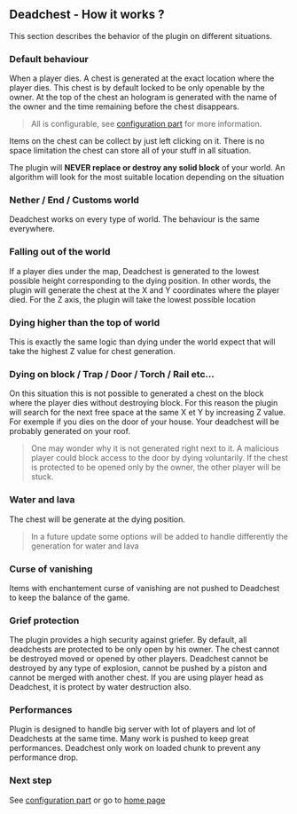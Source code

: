 ## Deadchest - How it works ?

This section describes the behavior of the plugin on different situations.

### Default behaviour

When a player dies. A chest is generated at the exact location where the player dies. This chest is by default locked to be only openable by the owner. At the top of the chest an hologram is generated with the name of the owner and the time remaining before the chest disappears.

> All is configurable, see [configuration part](https://apavarino.github.io/Deadchest/configuration) for more information.

Items on the chest can be collect by just left clicking on it. There is no space limitation the chest can store all of your stuff in all situation.

The plugin will **NEVER replace or destroy any solid block** of your world. An algorithm will look for the most suitable location depending on the situation

### Nether / End / Customs world

Deadchest works on every type of world. The behaviour is the same everywhere.

### Falling out of the world

If a player dies under the map, Deadchest is generated to the lowest possible height corresponding to the dying position. In other words, the plugin will generate the chest at the X and Y coordinates where the player died. For the Z axis, the plugin will take the lowest possible location

### Dying higher than the top of world

This is exactly the same logic than dying under the world expect that will take the highest Z value for chest generation.

### Dying on block / Trap / Door / Torch / Rail etc...

On this situation this is not possible to generated a chest on the block where the player dies without destroying block. For this reason the plugin will search for the next free space at the same X et Y by increasing Z value. For exemple if you dies on the door of your house. Your deadchest will be probably generated on your roof.

> One may wonder why it is not generated right next to it. A malicious player could block access to the door by dying voluntarily. If the chest is protected to be opened only by the owner, the other player will be stuck.

### Water and lava 

The chest will be generate at the dying position.

> In a future update some options will be added to handle differently the generation for water and lava

### Curse of vanishing

Items with enchantement curse of vanishing are not pushed to Deadchest to keep the balance of the game.

### Grief protection

The plugin provides a high security against griefer. By default, all deadchests are protected to be only open by his owner. The chest cannot be destroyed moved or opened by other players. Deadchest cannot be destroyed by any type of explosion, cannot be pushed by a piston and cannot be merged with another chest. If you are using player head as Deadchest, it is protect by water destruction also.

### Performances

Plugin is designed to handle big server with lot of players and lot of Deadchests at the same time. Many work is pushed to keep great performances. Deadchest only work on loaded chunk to prevent any performance drop.

### Next step
See [configuration part](https://apavarino.github.io/Deadchest/configuration) or go to [home page](https://apavarino.github.io/Deadchest)
